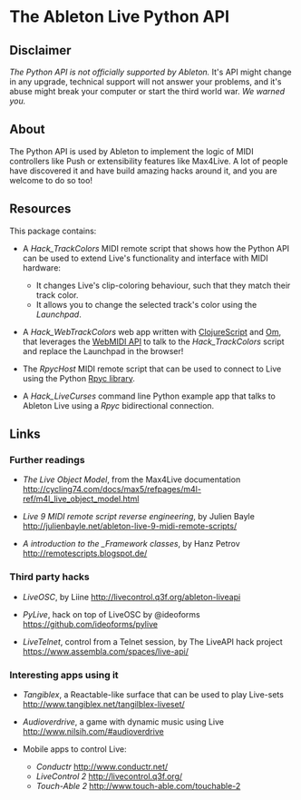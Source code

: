 
The Ableton Live Python API
===========================

Disclaimer
----------

*The Python API is not officially supported by Ableton.* It's API
might change in any upgrade, technical support will not answer your
problems, and it's abuse might break your computer or start the third
world war.  *We warned you.*

About
-----

The Python API is used by Ableton to implement the logic of MIDI
controllers like Push or extensibility features like Max4Live.  A lot
of people have discovered it and have build amazing hacks around it,
and you are welcome to do so too!

Resources
---------

This package contains:

* A *Hack_TrackColors* MIDI remote script that shows how the Python
  API can be used to extend Live's functionality and interface with
  MIDI hardware:
  - It changes Live's clip-coloring behaviour, such that they match
    their track color.
  - It allows you to change the selected track's color using the
    *Launchpad*.

* A *Hack_WebTrackColors* web app written with
  [ClojureScript](https://github.com/clojure/clojurescript) and
  [Om](https://github.com/swannodette/om), that leverages the
  [WebMIDI API](http://www.w3.org/TR/webmidi/) to talk to the
  *Hack_TrackColors* script and replace the Launchpad in the browser!

* The *RpycHost* MIDI remote script that can be used to connect to
  Live using the Python [Rpyc library](http://rpyc.readthedocs.org/).

* A *Hack_LiveCurses* command line Python example app that talks to
  Ableton Live using a *Rpyc* bidirectional connection.

Links
-----

### Further readings

* *The Live Object Model*, from the Max4Live documentation
  http://cycling74.com/docs/max5/refpages/m4l-ref/m4l_live_object_model.html

* *Live 9 MIDI remote script reverse engineering*, by Julien Bayle
  http://julienbayle.net/ableton-live-9-midi-remote-scripts/

* *A introduction to the _Framework classes*, by Hanz Petrov
  http://remotescripts.blogspot.de/

### Third party hacks

* *LiveOSC*, by Liine
  http://livecontrol.q3f.org/ableton-liveapi

* *PyLive*, hack on top of LiveOSC by @ideoforms
   https://github.com/ideoforms/pylive

* *LiveTelnet*, control from a Telnet session, by The LiveAPI hack project
  https://www.assembla.com/spaces/live-api/

### Interesting apps using it

* *Tangiblex*, a Reactable-like surface that can be used to play Live-sets
  http://www.tangiblex.net/tangilblex-liveset/

* *Audioverdrive*, a game with dynamic music using Live
  http://www.nilsih.com/#audioverdrive

* Mobile apps to control Live:
  - *Conductr* http://www.conductr.net/
  - *LiveControl 2* http://livecontrol.q3f.org/
  - *Touch-Able 2* http://www.touch-able.com/touchable-2
